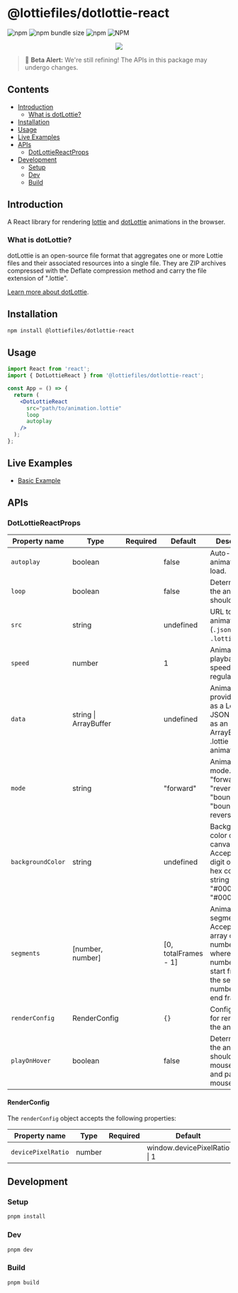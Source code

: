 # @lottiefiles/dotlottie-react

![npm](https://img.shields.io/npm/v/@lottiefiles/dotlottie-react)
![npm bundle size](https://img.shields.io/bundlephobia/minzip/%40lottiefiles%2Fdotlottie-react)
![npm](https://img.shields.io/npm/dt/%40lottiefiles/dotlottie-react)
![NPM](https://img.shields.io/npm/l/@lottiefiles/dotlottie-react)

<p align="center">
  <img src="https://user-images.githubusercontent.com/23125742/201124166-c2a0bc2a-018b-463b-b291-944fb767b5c2.png" />
</p>

> 🚧 **Beta Alert:** We're still refining! The APIs in this package may undergo changes.

## Contents

* [Introduction](#introduction)
  * [What is dotLottie?](#what-is-dotlottie)
* [Installation](#installation)
* [Usage](#usage)
* [Live Examples](#live-examples)
* [APIs](#apis)
  * [DotLottieReactProps](#dotlottiereactprops)
* [Development](#development)
  * [Setup](#setup)
  * [Dev](#dev)
  * [Build](#build)

## Introduction

A React library for rendering [lottie](https://lottiefiles.github.io/lottie-docs/) and [dotLottie](https://dotlottie.io) animations in the browser.

### What is dotLottie?

dotLottie is an open-source file format that aggregates one or more Lottie files and their associated resources into a single file. They are ZIP archives compressed with the Deflate compression method and carry the file extension of ".lottie".

[Learn more about dotLottie](https://dotlottie.io/).

## Installation

```bash
npm install @lottiefiles/dotlottie-react
```

## Usage

```jsx
import React from 'react';
import { DotLottieReact } from '@lottiefiles/dotlottie-react';

const App = () => {
  return (
    <DotLottieReact
      src="path/to/animation.lottie"
      loop
      autoplay
    />
  );
};
```

## Live Examples

* <a href="https://codesandbox.io/p/sandbox/dotlottie-react-basic-example-66cwfq?autoresize=1&file=%2Fsrc%2FApp.tsx&fontsize=14&hidenavigation=1&theme=dark" target="_blank">Basic Example</a>

## APIs

### DotLottieReactProps

| Property name     | Type                  | Required | Default               | Description                                                                                                                            |
| ----------------- | --------------------- | :------: | --------------------- | -------------------------------------------------------------------------------------------------------------------------------------- |
| `autoplay`        | boolean               |          | false                 | Auto-starts the animation on load.                                                                                                     |
| `loop`            | boolean               |          | false                 | Determines if the animation should loop.                                                                                               |
| `src`             | string                |          | undefined             | URL to the animation data (`.json` or `.lottie`).                                                                                      |
| `speed`           | number                |          | 1                     | Animation playback speed. 1 is regular speed.                                                                                          |
| `data`            | string \| ArrayBuffer |          | undefined             | Animation data provided either as a Lottie JSON string or as an ArrayBuffer for .lottie animations.                                    |
| `mode`            | string                |          | "forward"             | Animation play mode. Accepts "forward", "reverse", "bounce", "bounce-reverse".                                                         |
| `backgroundColor` | string                |          | undefined             | Background color of the canvas. Accepts 6-digit or 8-digit hex color string (e.g., "#000000", "#000000FF"),                            |
| `segments`        | \[number, number]     |          | \[0, totalFrames - 1] | Animation segments. Accepts an array of two numbers, where the first number is the start frame and the second number is the end frame. |
| `renderConfig`    | RenderConfig          |          | `{}`                  | Configuration for rendering the animation.                                                                                             |
| `playOnHover`     | boolean               |          | false                 | Determines if the animation should play on mouse hover and pause on mouse out.                                                         |

#### RenderConfig

The `renderConfig` object accepts the following properties:

| Property name      | Type   | Required | Default                       | Description             |
| ------------------ | ------ | :------: | ----------------------------- | ----------------------- |
| `devicePixelRatio` | number |          | window\.devicePixelRatio \| 1 | The device pixel ratio. |

## Development

### Setup

```bash
pnpm install
```

### Dev

```bash
pnpm dev
```

### Build

```bash
pnpm build
```
